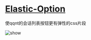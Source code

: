 # [Elastic-Option](https://github.com/naahi-i/LiteLoaderQQNT-Transitio-Elastic-Option/blob/main/Elastic%20Option.css)
使qqnt的会话列表按钮更有弹性的css片段

![show](https://github.com/naahi-i/LiteLoaderQQNT-Transitio-Elastic-Option/blob/fdbfa960a6853866126ec726eac46f0341ac7184/image/Elastic%20Option.gif)
